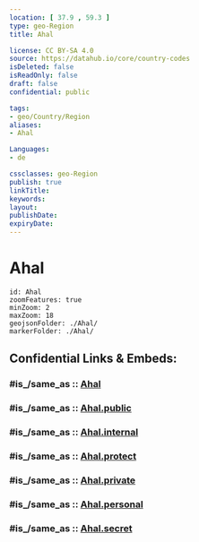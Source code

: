 ```yaml
---
location: [ 37.9 , 59.3 ] 
type: geo-Region
title: Ahal

license: CC BY-SA 4.0
source: https://datahub.io/core/country-codes
isDeleted: false
isReadOnly: false
draft: false
confidential: public

tags:
- geo/Country/Region
aliases:
- Ahal

Languages:
- de

cssclasses: geo-Region
publish: true
linkTitle: 
keywords: 
layout: 
publishDate: 
expiryDate: 
---
```


# Ahal

```leaflet
id: Ahal
zoomFeatures: true 
minZoom: 2 
maxZoom: 18
geojsonFolder: ./Ahal/
markerFolder: ./Ahal/
```


## Confidential Links & Embeds: 

### #is_/same_as :: [Ahal](/_Standards/Earth/Continent/Asia/Asia~Central/Turkmenistan/provinces~Turkmenistan/Ahal.md) 

### #is_/same_as :: [Ahal.public](/_public/Earth/Continent/Asia/Asia~Central/Turkmenistan/provinces~Turkmenistan/Ahal.public.md) 

### #is_/same_as :: [Ahal.internal](/_internal/Earth/Continent/Asia/Asia~Central/Turkmenistan/provinces~Turkmenistan/Ahal.internal.md) 

### #is_/same_as :: [Ahal.protect](/_protect/Earth/Continent/Asia/Asia~Central/Turkmenistan/provinces~Turkmenistan/Ahal.protect.md) 

### #is_/same_as :: [Ahal.private](/_private/Earth/Continent/Asia/Asia~Central/Turkmenistan/provinces~Turkmenistan/Ahal.private.md) 

### #is_/same_as :: [Ahal.personal](/_personal/Earth/Continent/Asia/Asia~Central/Turkmenistan/provinces~Turkmenistan/Ahal.personal.md) 

### #is_/same_as :: [Ahal.secret](/_secret/Earth/Continent/Asia/Asia~Central/Turkmenistan/provinces~Turkmenistan/Ahal.secret.md)

